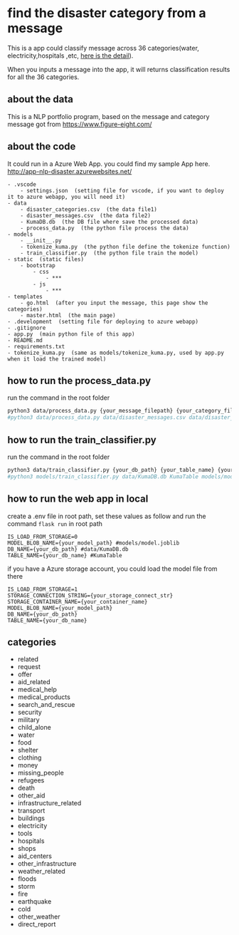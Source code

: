 # find the disaster category from a message

This is a app could classify message across 36 categories(water, electricity,hospitals ,etc, [here is the detail](#categories)).

When you inputs a message into the app, it will returns classification results for all the 36 categories.

## about the data

This is a NLP portfolio program, based on the message and category message got from <https://www.figure-eight.com/>

## about the code

It could run in a Azure Web App. you could find my sample App here. <http://app-nlp-disaster.azurewebsites.net/>

```text
- .vscode
    - settings.json  (setting file for vscode, if you want to deploy it to azure webapp, you will need it)
- data
    - disaster_categories.csv  (the data file1)
    - disaster_messages.csv  (the data file2)
    - KumaDB.db  (the DB file where save the processed data)
    - process_data.py  (the python file process the data)
- models
    - __init__.py
    - tokenize_kuma.py  (the python file define the tokenize function)
    - train_classifier.py  (the python file train the model)
- static  (static files)
    - bootstrap
        - css
            - ***
        - js
            - ***
- templates
    - go.html  (after you input the message, this page show the categories)
    - master.html  (the main page)
- .development  (setting file for deploying to azure webapp)
- .gitignore
- app.py  (main python file of this app)
- README.md
- requirements.txt
- tokenize_kuma.py  (same as models/tokenize_kuma.py, used by app.py when it load the trained model)
```

## how to run the process_data.py

run the command in the root folder

```zsh
python3 data/process_data.py {your_message_filepath} {your_category_filepath} {your_db_path} {your_table_name}
#python3 data/process_data.py data/disaster_messages.csv data/disaster_categories.csv data/KumaDB.db KumaTable
```

## how to run the train_classifier.py

run the command in the root folder

```zsh
python3 data/train_classifier.py {your_db_path} {your_table_name} {your_model_path}
#python3 models/train_classifier.py data/KumaDB.db KumaTable models/model.joblib
```

## how to run the web app in local

create a .env file in root path, set these values as follow and run the command ```flask run``` in root path

```text
IS_LOAD_FROM_STORAGE=0
MODEL_BLOB_NAME={your_model_path} #models/model.joblib
DB_NAME={your_db_path} #data/KumaDB.db
TABLE_NAME={your_db_name} #KumaTable
```

if you have a Azure storage account, you could load the model file from there

```text
IS_LOAD_FROM_STORAGE=1
STORAGE_CONNECTION_STRING={your_storage_connect_str}
STORAGE_CONTAINER_NAME={your_container_name}
MODEL_BLOB_NAME={your_model_path}
DB_NAME={your_db_path}
TABLE_NAME={your_db_name}
```

## categories

- related
- request
- offer
- aid_related
- medical_help
- medical_products
- search_and_rescue
- security
- military
- child_alone
- water
- food
- shelter  
- clothing
- money
- missing_people
- refugees
- death
- other_aid
- infrastructure_related
- transport
- buildings
- electricity
- tools
- hospitals
- shops
- aid_centers
- other_infrastructure
- weather_related  
- floods
- storm
- fire
- earthquake  
- cold
- other_weather
- direct_report